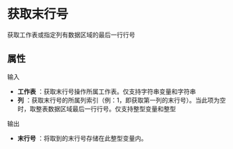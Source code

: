 # 获取末行号

获取工作表或指定列有数据区域的最后一行行号

## 属性

输入

- **工作表** ：获取末行号操作所属工作表。仅支持字符串变量和字符串
- **列** ：获取末行号的所属列索引（例：1，即获取第一列的末行号）。当此项为空时，取整表数据区域最后一行行号。仅支持整型变量和整型

输出

- **末行号** ：将取到的末行号存储在此整型变量内。
